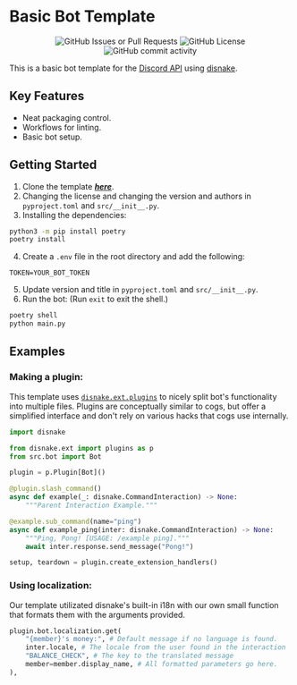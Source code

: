 # Basic Bot Template

<div style="text-align: center;">

![GitHub Issues or Pull Requests](https://img.shields.io/github/issues/OseSem/bot-template)
![GitHub License](https://img.shields.io/github/license/OseSem/bot-template)
![GitHub commit activity](https://img.shields.io/github/commit-activity/w/OseSem/bot-template)

</div>

This is a basic bot template for the [Discord API](https://discord.com/developers/docs/intro) using [disnake](https://docs.disnake.dev).


## Key Features
- Neat packaging control.
- Workflows for linting.
- Basic bot setup.

## Getting Started
1. Clone the template ***[here](https://github.com/new?template_name=bot-template&template_owner=OseSem)***.
2. Changing the license and changing the version and authors in `pyproject.toml` and `src/__init__.py`.
3. Installing the dependencies:
```bash
python3 -m pip install poetry
poetry install
```
4. Create a `.env` file in the root directory and add the following:
```env
TOKEN=YOUR_BOT_TOKEN
```
5. Update version and title in `pyproject.toml` and `src/__init__.py`.
6. Run the bot: (Run `exit` to exit the shell.)
```bash
poetry shell
python main.py
```

## Examples
### Making a plugin:
This template uses [`disnake.ext.plugins`](https://github.com/DisnakeCommunity/disnake-ext-plugins) to nicely split bot's functionality into multiple files. Plugins are conceptually similar to cogs, but offer a simplified interface and don't rely on various hacks that cogs use internally.
```python
import disnake

from disnake.ext import plugins as p
from src.bot import Bot

plugin = p.Plugin[Bot]()

@plugin.slash_command()
async def example(_: disnake.CommandInteraction) -> None:
    """Parent Interaction Example."""

@example.sub_command(name="ping")
async def example_ping(inter: disnake.CommandInteraction) -> None:
    """Ping, Pong! [USAGE: /example ping]."""
    await inter.response.send_message("Pong!")

setup, teardown = plugin.create_extension_handlers()

```

### Using localization:
Our template utilizated disnake's built-in i18n with our own small function that formats them with the arguments provided.
```python
plugin.bot.localization.get(
    "{member}'s money:", # Default message if no language is found.
    inter.locale, # The locale from the user found in the interaction
    "BALANCE_CHECK", # The key to the translated message
    member=member.display_name, # All formatted parameters go here.
),
```
